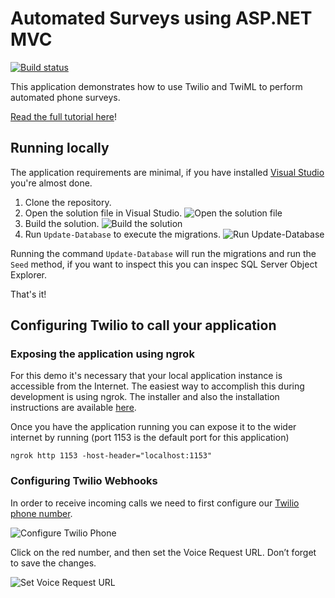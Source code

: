 # Automated Surveys using ASP.NET MVC

[![Build status](https://ci.appveyor.com/api/projects/status/7bxv1xa7f6pu3wui?svg=true)](https://ci.appveyor.com/project/TwilioDevEd/automated-survey-csharp)

This application demonstrates how to use Twilio and TwiML to perform automated phone surveys.

[Read the full tutorial here](https://www.twilio.com/docs/tutorials/walkthrough/automated-survey/csharp/mvc)!

## Running locally

The application requirements are minimal, if you have installed [Visual Studio](https://www.visualstudio.com/) you're almost done.

1. Clone the repository.
2. Open the solution file in Visual Studio.
![Open the solution file](https://raw.github.com/TwilioDevEd/automated-survey-csharp/master/solution-file.png)
3. Build the solution.
![Build the solution](https://raw.github.com/TwilioDevEd/automated-survey-csharp/master/build-solution.png)
4. Run `Update-Database` to execute the migrations.
![Run Update-Database](https://raw.github.com/TwilioDevEd/automated-survey-csharp/master/update-database.png)

Running the command `Update-Database` will run the migrations and run the `Seed` method, if you want to inspect this you can inspec SQL Server Object Explorer.

That's it!

## Configuring Twilio to call your application

### Exposing the application using ngrok

For this demo it's necessary that your local application instance is accessible from the Internet. The easiest way to accomplish this during development is using ngrok. The installer and also the installation instructions are available [here](https://ngrok.com/).

Once you have the application running you can expose it to the wider internet by running (port 1153 is the default port for this application)

```
ngrok http 1153 -host-header="localhost:1153"
```

### Configuring Twilio Webhooks

In order to receive incoming calls we need to first configure our [Twilio phone
number](https://www.twilio.com/user/account/phone-numbers/incoming).

![Configure Twilio Phone](https://raw.github.com/TwilioDevEd/automated-survey-csharp/master/configure-twilio-phone.png)

Click on the red number, and then set the Voice Request URL. Don’t forget to
save the changes.

![Set Voice Request URL](https://raw.github.com/TwilioDevEd/automated-survey-csharp/master/set-voice-request-url.png)
